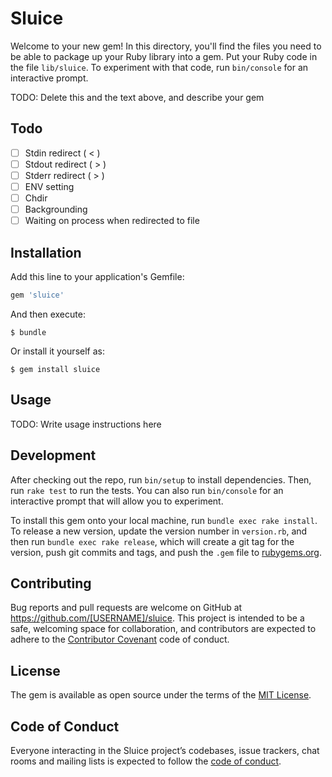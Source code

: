 # Sluice

Welcome to your new gem! In this directory, you'll find the files you need to be able to package up your Ruby library into a gem. Put your Ruby code in the file `lib/sluice`. To experiment with that code, run `bin/console` for an interactive prompt.

TODO: Delete this and the text above, and describe your gem

## Todo

* [ ] Stdin redirect ( < )
* [ ] Stdout redirect ( > )
* [ ] Stderr redirect ( > )
* [ ] ENV setting
* [ ] Chdir
* [ ] Backgrounding
* [ ] Waiting on process when redirected to file

## Installation

Add this line to your application's Gemfile:

```ruby
gem 'sluice'
```

And then execute:

    $ bundle

Or install it yourself as:

    $ gem install sluice

## Usage

TODO: Write usage instructions here

## Development

After checking out the repo, run `bin/setup` to install dependencies. Then, run `rake test` to run the tests. You can also run `bin/console` for an interactive prompt that will allow you to experiment.

To install this gem onto your local machine, run `bundle exec rake install`. To release a new version, update the version number in `version.rb`, and then run `bundle exec rake release`, which will create a git tag for the version, push git commits and tags, and push the `.gem` file to [rubygems.org](https://rubygems.org).

## Contributing

Bug reports and pull requests are welcome on GitHub at https://github.com/[USERNAME]/sluice. This project is intended to be a safe, welcoming space for collaboration, and contributors are expected to adhere to the [Contributor Covenant](http://contributor-covenant.org) code of conduct.

## License

The gem is available as open source under the terms of the [MIT License](https://opensource.org/licenses/MIT).

## Code of Conduct

Everyone interacting in the Sluice project’s codebases, issue trackers, chat rooms and mailing lists is expected to follow the [code of conduct](https://github.com/[USERNAME]/sluice/blob/master/CODE_OF_CONDUCT.md).
